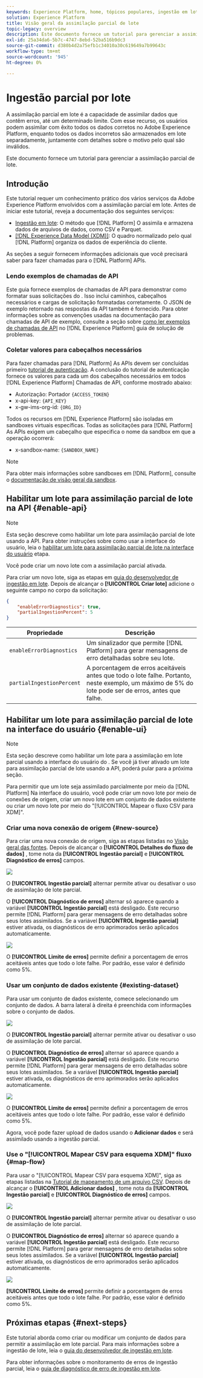 ```yaml
---
keywords: Experience Platform, home, tópicos populares, ingestão em lote, ingestão em lote, ingestão parcial, ingestão parcial, erro de recuperação, erro de recuperação, ingestão parcial em lote, ingestão parcial em lote, parcial, ingestão, ingestão; ingestão;
solution: Experience Platform
title: Visão geral da assimilação parcial de lote
topic-legacy: overview
description: Este documento fornece um tutorial para gerenciar a assimilação parcial de lote.
exl-id: 25a34da6-5b7c-4747-8ebd-52ba516b9dc3
source-git-commit: d380b4d2a75efb1c34010a30c619649a7b99643c
workflow-type: tm+mt
source-wordcount: '945'
ht-degree: 0%

---
```


# Ingestão parcial por lote

A assimilação parcial em lote é a capacidade de assimilar dados que contêm erros, até um determinado limite. Com esse recurso, os usuários podem assimilar com êxito todos os dados corretos no Adobe Experience Platform, enquanto todos os dados incorretos são armazenados em lote separadamente, juntamente com detalhes sobre o motivo pelo qual são inválidos.

Este documento fornece um tutorial para gerenciar a assimilação parcial de lote.

## Introdução

Este tutorial requer um conhecimento prático dos vários serviços da Adobe Experience Platform envolvidos com a assimilação parcial em lote. Antes de iniciar este tutorial, reveja a documentação dos seguintes serviços:

- [Ingestão em lote](./overview.md): O método que [!DNL Platform] O assimila e armazena dados de arquivos de dados, como CSV e Parquet.
- [[!DNL Experience Data Model (XDM)]](../../xdm/home.md): O quadro normalizado pelo qual [!DNL Platform] organiza os dados de experiência do cliente.

As seções a seguir fornecem informações adicionais que você precisará saber para fazer chamadas para o [!DNL Platform] APIs.

### Lendo exemplos de chamadas de API

Este guia fornece exemplos de chamadas de API para demonstrar como formatar suas solicitações do . Isso inclui caminhos, cabeçalhos necessários e cargas de solicitação formatadas corretamente. O JSON de exemplo retornado nas respostas da API também é fornecido. Para obter informações sobre as convenções usadas na documentação para chamadas de API de exemplo, consulte a seção sobre [como ler exemplos de chamadas de API](../../landing/troubleshooting.md#how-do-i-format-an-api-request) no [!DNL Experience Platform] guia de solução de problemas.

### Coletar valores para cabeçalhos necessários

Para fazer chamadas para [!DNL Platform] As APIs devem ser concluídas primeiro [tutorial de autenticação](https://www.adobe.com/go/platform-api-authentication-en). A conclusão do tutorial de autenticação fornece os valores para cada um dos cabeçalhos necessários em todos [!DNL Experience Platform] Chamadas de API, conforme mostrado abaixo:

- Autorização: Portador `{ACCESS_TOKEN}`
- x-api-key: `{API_KEY}`
- x-gw-ims-org-id: `{ORG_ID}`

Todos os recursos em [!DNL Experience Platform] são isoladas em sandboxes virtuais específicas. Todas as solicitações para [!DNL Platform] As APIs exigem um cabeçalho que especifica o nome da sandbox em que a operação ocorrerá:

- x-sandbox-name: `{SANDBOX_NAME}`

>[!NOTE]
>
>Para obter mais informações sobre sandboxes em [!DNL Platform], consulte o [documentação de visão geral da sandbox](../../sandboxes/home.md).

## Habilitar um lote para assimilação parcial de lote na API {#enable-api}

>[!NOTE]
>
>Esta seção descreve como habilitar um lote para assimilação parcial de lote usando a API. Para obter instruções sobre como usar a interface do usuário, leia o [habilitar um lote para assimilação parcial de lote na interface do usuário](#enable-ui) etapa.

Você pode criar um novo lote com a assimilação parcial ativada.

Para criar um novo lote, siga as etapas em [guia do desenvolvedor de ingestão em lote](./api-overview.md). Depois de alcançar o **[!UICONTROL Criar lote]** adicione o seguinte campo no corpo da solicitação:

```json
{
    "enableErrorDiagnostics": true,
    "partialIngestionPercent": 5
}
```

| Propriedade | Descrição |
| -------- | ----------- |
| `enableErrorDiagnostics` | Um sinalizador que permite [!DNL Platform] para gerar mensagens de erro detalhadas sobre seu lote. |
| `partialIngestionPercent` | A porcentagem de erros aceitáveis antes que todo o lote falhe. Portanto, neste exemplo, um máximo de 5% do lote pode ser de erros, antes que falhe. |


## Habilitar um lote para assimilação parcial de lote na interface do usuário {#enable-ui}

>[!NOTE]
>
>Esta seção descreve como habilitar um lote para a assimilação em lote parcial usando a interface do usuário do . Se você já tiver ativado um lote para assimilação parcial de lote usando a API, poderá pular para a próxima seção.

Para permitir que um lote seja assimilado parcialmente por meio da [!DNL Platform] Na interface do usuário, você pode criar um novo lote por meio de conexões de origem, criar um novo lote em um conjunto de dados existente ou criar um novo lote por meio do &quot;[!UICONTROL Mapear o fluxo CSV para XDM]&quot;.

### Criar uma nova conexão de origem {#new-source}

Para criar uma nova conexão de origem, siga as etapas listadas no [Visão geral das fontes](../../sources/home.md). Depois de alcançar o **[!UICONTROL Detalhes do fluxo de dados]** , tome nota da **[!UICONTROL Ingestão parcial]** e **[!UICONTROL Diagnóstico de erros]** campos.

![](../images/batch-ingestion/partial-ingestion/configure-batch.png)

O **[!UICONTROL Ingestão parcial]** alternar permite ativar ou desativar o uso de assimilação de lote parcial.

O **[!UICONTROL Diagnóstico de erros]** alternar só aparece quando a variável **[!UICONTROL Ingestão parcial]** está desligado. Este recurso permite [!DNL Platform] para gerar mensagens de erro detalhadas sobre seus lotes assimilados. Se a variável **[!UICONTROL Ingestão parcial]** estiver ativada, os diagnósticos de erro aprimorados serão aplicados automaticamente.

![](../images/batch-ingestion/partial-ingestion/configure-batch-partial-ingestion-focus.png)

O **[!UICONTROL Limite de erros]** permite definir a porcentagem de erros aceitáveis antes que todo o lote falhe. Por padrão, esse valor é definido como 5%.

### Usar um conjunto de dados existente {#existing-dataset}

Para usar um conjunto de dados existente, comece selecionando um conjunto de dados. A barra lateral à direita é preenchida com informações sobre o conjunto de dados.

![](../images/batch-ingestion/partial-ingestion/monitor-dataset.png)

O **[!UICONTROL Ingestão parcial]** alternar permite ativar ou desativar o uso de assimilação de lote parcial.

O **[!UICONTROL Diagnóstico de erros]** alternar só aparece quando a variável **[!UICONTROL Ingestão parcial]** está desligado. Este recurso permite [!DNL Platform] para gerar mensagens de erro detalhadas sobre seus lotes assimilados. Se a variável **[!UICONTROL Ingestão parcial]** estiver ativada, os diagnósticos de erro aprimorados serão aplicados automaticamente.

![](../images/batch-ingestion/partial-ingestion/monitor-dataset-partial-ingestion-focus.png)

O **[!UICONTROL Limite de erros]** permite definir a porcentagem de erros aceitáveis antes que todo o lote falhe. Por padrão, esse valor é definido como 5%.

Agora, você pode fazer upload de dados usando o **Adicionar dados** e será assimilado usando a ingestão parcial.

### Use o &quot;[!UICONTROL Mapear CSV para esquema XDM]&quot; fluxo {#map-flow}

Para usar o &quot;[!UICONTROL Mapear CSV para esquema XDM]&quot;, siga as etapas listadas na [Tutorial de mapeamento de um arquivo CSV](../tutorials/map-csv/overview.md). Depois de alcançar o **[!UICONTROL Adicionar dados]** , tome nota da **[!UICONTROL Ingestão parcial]** e **[!UICONTROL Diagnóstico de erros]** campos.

![](../images/batch-ingestion/partial-ingestion/xdm-csv-workflow.png)

O **[!UICONTROL Ingestão parcial]** alternar permite ativar ou desativar o uso de assimilação de lote parcial.

O **[!UICONTROL Diagnóstico de erros]** alternar só aparece quando a variável **[!UICONTROL Ingestão parcial]** está desligado. Este recurso permite [!DNL Platform] para gerar mensagens de erro detalhadas sobre seus lotes assimilados. Se a variável **[!UICONTROL Ingestão parcial]** estiver ativada, os diagnósticos de erro aprimorados serão aplicados automaticamente.

![](../images/batch-ingestion/partial-ingestion/xdm-csv-workflow-partial-ingestion-focus.png)

**[!UICONTROL Limite de erros]** permite definir a porcentagem de erros aceitáveis antes que todo o lote falhe. Por padrão, esse valor é definido como 5%.

## Próximas etapas {#next-steps}

Este tutorial aborda como criar ou modificar um conjunto de dados para permitir a assimilação em lote parcial. Para mais informações sobre a ingestão de lote, leia o [guia do desenvolvedor de ingestão em lote](./api-overview.md).

Para obter informações sobre o monitoramento de erros de ingestão parcial, leia o [guia de diagnóstico de erro de ingestão em lote](../quality/error-diagnostics.md).
